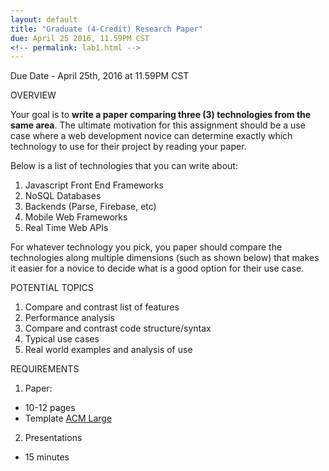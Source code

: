 ```yaml
---
layout: default
title: "Graduate (4-Credit) Research Paper"
due: April 25 2016, 11.59PM CST
<!-- permalink: lab1.html -->
---
```

Due Date - April 25th, 2016 at 11.59PM CST

<!-- ###Overview -->
<span class="section-heading">OVERVIEW</span>

Your goal is to **write a paper comparing three (3) technologies from the same area**. The ultimate motivation for this assignment should be a use case where a web development novice can determine exactly which technology to use for their project by reading your paper.

Below is a list of technologies that you can write about:

<!-- ###Technologies -->

1. Javascript Front End Frameworks
2. NoSQL Databases
3. Backends (Parse, Firebase, etc)
4. Mobile Web Frameworks
5. Real Time Web APIs

For whatever technology you pick, you paper should compare the technologies along multiple dimensions (such as shown below) that makes it easier for a novice to decide what is a good option for their use case.

<!-- ###Potential topics -->
<span class="section-heading">POTENTIAL TOPICS</span>

1. Compare and contrast list of features
2. Performance analysis
3. Compare and contrast code structure/syntax
4. Typical use cases
5. Real world examples and analysis of use

<!-- ###Requirements -->
<span class="section-heading">REQUIREMENTS</span>

<!-- ####Paper -->
1. Paper:
+ 10-12 pages
+ Template [ACM Large](http://www.acm.org/publications/article-templates/acmlarge.zip)

<!-- ####Presentation -->
2. Presentations
+ 15 minutes
